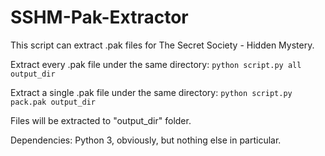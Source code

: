 # SSHM-Pak-Extractor

This script can extract .pak files for The Secret Society - Hidden Mystery.

Extract every .pak file under the same directory: ```python script.py all output_dir```

Extract a single .pak file under the same directory: ```python script.py pack.pak output_dir```

Files will be extracted to "output_dir" folder.

Dependencies: Python 3, obviously, but nothing else in particular.
